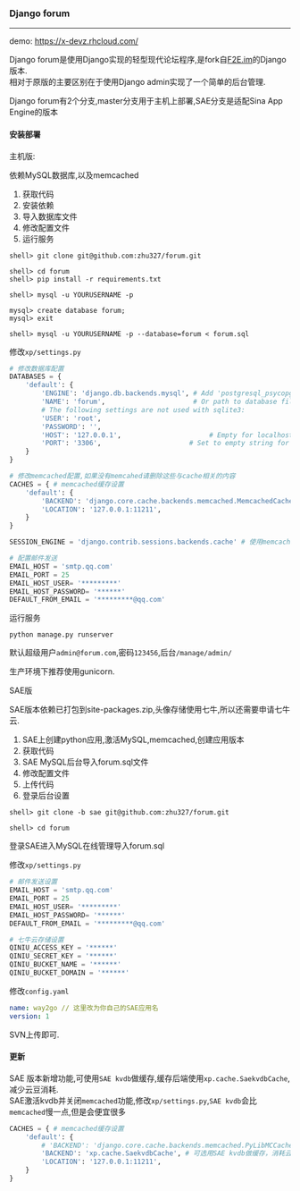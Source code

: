 ### Django forum

***

demo: <https://x-devz.rhcloud.com/>

Django forum是使用Django实现的轻型现代论坛程序,是fork自[F2E.im](https://github.com/PaulGuo/F2E.im)的Django版本.  
相对于原版的主要区别在于使用Django admin实现了一个简单的后台管理.

Django forum有2个分支,master分支用于主机上部署,SAE分支是适配Sina App Engine的版本

#### 安装部署

主机版:

依赖MySQL数据库,以及memcached

1. 获取代码
2. 安装依赖
3. 导入数据库文件
4. 修改配置文件
5. 运行服务

```shell
shell> git clone git@github.com:zhu327/forum.git

shell> cd forum
shell> pip install -r requirements.txt

shell> mysql -u YOURUSERNAME -p

mysql> create database forum;
mysql> exit

shell> mysql -u YOURUSERNAME -p --database=forum < forum.sql
```

修改`xp/settings.py`

```python
# 修改数据库配置
DATABASES = {
    'default': {
        'ENGINE': 'django.db.backends.mysql', # Add 'postgresql_psycopg2', 'mysql', 'sqlite3' or 'oracle'.
        'NAME': 'forum',                      # Or path to database file if using sqlite3.
        # The following settings are not used with sqlite3:
        'USER': 'root',
        'PASSWORD': '',
        'HOST': '127.0.0.1',                      # Empty for localhost through domain sockets or '127.0.0.1' for localhost through TCP.
        'PORT': '3306',                      # Set to empty string for default.
    }
}

# 修改memcached配置,如果没有memcahed请删除这些与cache相关的内容
CACHES = { # memcached缓存设置
    'default': {
        'BACKEND': 'django.core.cache.backends.memcached.MemcachedCache',
        'LOCATION': '127.0.0.1:11211',
    }
}

SESSION_ENGINE = 'django.contrib.sessions.backends.cache' # 使用memcached存储session

# 配置邮件发送
EMAIL_HOST = 'smtp.qq.com'
EMAIL_PORT = 25
EMAIL_HOST_USER= '*********'
EMAIL_HOST_PASSWORD= '******'
DEFAULT_FROM_EMAIL = '*********@qq.com'
```

运行服务

```shell
python manage.py runserver
```

默认超级用户`admin@forum.com`,密码`123456`,后台`/manage/admin/`

生产环境下推荐使用gunicorn.

SAE版

SAE版本依赖已打包到site-packages.zip,头像存储使用七牛,所以还需要申请七牛云.

1. SAE上创建python应用,激活MySQL,memcached,创建应用版本
2. 获取代码
3. SAE MySQL后台导入forum.sql文件
4. 修改配置文件
5. 上传代码
6. 登录后台设置

```shell
shell> git clone -b sae git@github.com:zhu327/forum.git

shell> cd forum
```

登录SAE进入MySQL在线管理导入forum.sql

修改`xp/settings.py`

```python
# 邮件发送设置
EMAIL_HOST = 'smtp.qq.com'
EMAIL_PORT = 25
EMAIL_HOST_USER= '*********'
EMAIL_HOST_PASSWORD= '******'
DEFAULT_FROM_EMAIL = '*********@qq.com'

# 七牛云存储设置
QINIU_ACCESS_KEY = '******'
QINIU_SECRET_KEY = '******'
QINIU_BUCKET_NAME = '******'
QINIU_BUCKET_DOMAIN = '******'
```

修改`config.yaml`

```yaml
name: way2go // 这里改为你自己的SAE应用名
version: 1
```

SVN上传即可.

#### 更新

SAE 版本新增功能,可使用`SAE kvdb`做缓存,缓存后端使用`xp.cache.SaekvdbCache`,减少云豆消耗.  
SAE激活kvdb并关闭`memcached`功能,修改`xp/settings.py`,`SAE kvdb`会比`memcached`慢一点,但是会便宜很多

```python
CACHES = { # memcached缓存设置
    'default': {
        # 'BACKEND': 'django.core.cache.backends.memcached.PyLibMCCache', # SAE使用pylibmc
        'BACKEND': 'xp.cache.SaekvdbCache', # 可选用SAE kvdb做缓存，消耗云豆更少
        'LOCATION': '127.0.0.1:11211',
    }
}
```
